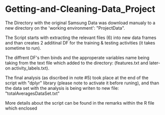 Getting-and-Cleaning-Data_Project
=================================

The Directory with the original Samsung Data was download manualy to a new directory on the 'working environment': "ProjectData".

The Script starts with extracting the relevant files (6) into new data frames and than creates 2 additinal DF for 
the training & testing activities (it takes sometime to run).

The diffrent DF's then binds and the approperate variables name being taking from the text file which added to the directory:
(features.txt and later-on activity_labels.txt).

The final analysis (as discribed in note #5) took place at the end of the script with "dplyr" library 
(please note to activate it before runing), and than the data set with the analysis is being writen to new file: 
"totalAveragesDataSet.txt"

More details about the script can be found in the remarks within the R file which enclosed

